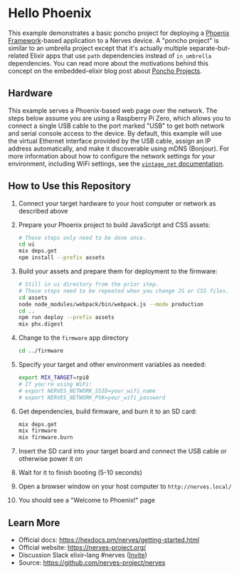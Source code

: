 # Hello Phoenix

This example demonstrates a basic poncho project for deploying a [Phoenix
Framework]-based application to a Nerves device. A "poncho project" is similar
to an umbrella project except that it's actually multiple separate-but-related
Elixir apps that use `path` dependencies instead of `in_umbrella` dependencies.
You can read more about the motivations behind this concept on the
embedded-elixir blog post about [Poncho Projects].

## Hardware

This example serves a Phoenix-based web page over the network. The steps below
assume you are using a Raspberry Pi Zero, which allows you to connect a single
USB cable to the port marked "USB" to get both network and serial console
access to the device. By default, this example will use the virtual Ethernet
interface provided by the USB cable, assign an IP address automatically, and
make it discoverable using mDNS (Bonjour). For more information about how to
configure the network settings for your environment, including WiFi settings,
see the [`vintage_net` documentation](https://hexdocs.pm/vintage_net/).

## How to Use this Repository

1. Connect your target hardware to your host computer or network as described
   above
2. Prepare your Phoenix project to build JavaScript and CSS assets:

    ```bash
    # These steps only need to be done once.
    cd ui
    mix deps.get
    npm install --prefix assets
    ```

3. Build your assets and prepare them for deployment to the firmware:

    ```bash
    # Still in ui directory from the prior step.
    # These steps need to be repeated when you change JS or CSS files.
    cd assets
    node node_modules/webpack/bin/webpack.js --mode production
    cd ..
    npm run deploy --prefix assets
    mix phx.digest
    ```

4. Change to the `firmware` app directory

    ```bash
    cd ../firmware
    ```

5. Specify your target and other environment variables as needed:

    ```bash
    export MIX_TARGET=rpi0
    # If you're using WiFi:
    # export NERVES_NETWORK_SSID=your_wifi_name
    # export NERVES_NETWORK_PSK=your_wifi_password
    ```

6. Get dependencies, build firmware, and burn it to an SD card:

    ```bash
    mix deps.get
    mix firmware
    mix firmware.burn
    ```

7. Insert the SD card into your target board and connect the USB cable or otherwise power it on
8. Wait for it to finish booting (5-10 seconds)
9. Open a browser window on your host computer to `http://nerves.local/`
10. You should see a "Welcome to Phoenix!" page

[Phoenix Framework]: http://www.phoenixframework.org/
[Poncho Projects]: http://embedded-elixir.com/post/2017-05-19-poncho-projects/

## Learn More

* Official docs: https://hexdocs.pm/nerves/getting-started.html
* Official website: https://nerves-project.org/
* Discussion Slack elixir-lang #nerves ([Invite](https://elixir-slackin.herokuapp.com/))
* Source: https://github.com/nerves-project/nerves
